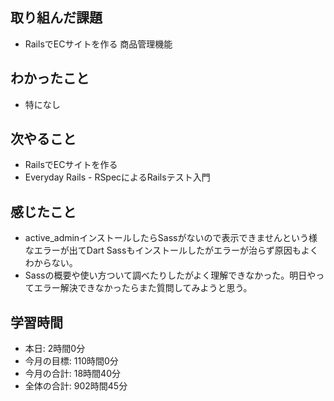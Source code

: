 ## 取り組んだ課題
- RailsでECサイトを作る 商品管理機能
## わかったこと
- 特になし
## 次やること
- RailsでECサイトを作る
- Everyday Rails - RSpecによるRailsテスト入門
## 感じたこと
- active_adminインストールしたらSassがないので表示できませんという様なエラーが出てDart Sassもインストールしたがエラーが治らず原因もよくわからない。
- Sassの概要や使い方ついて調べたりしたがよく理解できなかった。明日やってエラー解決できなかったらまた質問してみようと思う。
## 学習時間
- 本日: 2時間0分
- 今月の目標: 110時間0分
- 今月の合計: 18時間40分
- 全体の合計: 902時間45分
